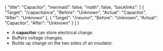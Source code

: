 {
	"title": "Capacitor",
	"mermaid": false,
	"math": false,
	"backlinks": [
		{
			"Target": "/capacitance",
			"Before": "Unknown",
			"Actual": "Capacitor",
			"After": "Unknown"
		},
		{
			"Target": "/neuron",
			"Before": "Unknown",
			"Actual": "Capacitor",
			"After": "Unknown"
		}
	]
}

- A **capacitor** can store electrical charge.
- Buffers voltage changes.
- Builds up charge on the two sides of an insulator.
